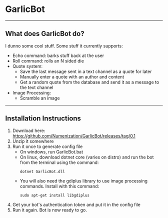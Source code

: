# GarlicBot
---
## What does GarlicBot do?
I dunno some cool stuff.
Some stuff it currently supports:
- Echo command: barks stuff back at the user
- Roll command: rolls an N sided die
- Quote system:
  - Save the last message sent in a text channel as a quote for later
  - Manually enter a quote with an author and content
  - Get a random quote from the database and send it as a message to the text channel
- Image Processing:
  - Scramble an image
---
## Installation Instructions
1. Download here: https://github.com/Numenization/GarlicBot/releases/tag/0.1
2. Unzip it somewhere
3. Run it once to generate config file
   - On windows, run GarlicBot.bat
   - On linux, download dotnet core (varies on distro) and run the bot from the terminal using the command:
     ```
	 dotnet GarlicBot.dll
	 ```
   - You will also need the gdiplus library to use image processing commands. Install with this command:
     ```
	 sudo apt-get install libgdiplus
	 ```
4. Get your bot's authentication token and put it in the config file
5. Run it again. Bot is now ready to go.

